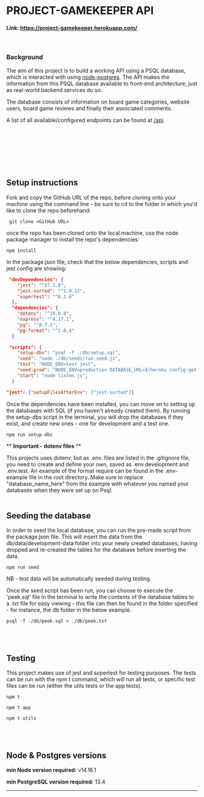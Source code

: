 # PROJECT-GAMEKEEPER API

#### Link: https://project-gamekeeper.herokuapp.com/

<br>

### Background

The aim of this project is to build a working API using a PSQL database, which is interacted with using [node-postgres](https://node-postgres.com/). The API makes the information from this PSQL database available to front-end architecture, just as real-world backend services do so.

The database consists of information on board game categories, website users, board game reviews and finally their associated comments.

A list of all available/configured endpoints can be found at [/api](https://project-gamekeeper.herokuapp.com/api).

##

<br><br><br><br><br>

## Setup instructions

Fork and copy the GitHub URL of the repo, before cloning onto your machine using the command line - be sure to cd to the folder in which you'd like to clone the repo beforehand:

```console
 git clone <GitHub URL>
```

once the repo has been cloned onto the local machine, use the node package manager to install the repo's dependencies:

```console
npm install
```

In the package.json file, check that the below dependencies, scripts and jest config are showing:

```json
 "devDependencies": {
    "jest": "^27.2.0",
    "jest-sorted": "^1.0.12",
    "supertest": "^6.1.6"
  },
  "dependencies": {
    "dotenv": "^10.0.0",
    "express": "^4.17.1",
    "pg": "^8.7.1",
    "pg-format": "^1.0.4"
  }
```

```json
 "scripts": {
    "setup-dbs": "psql -f ./db/setup.sql",
    "seed": "node ./db/seeds/run-seed.js",
    "test": "NODE_ENV=test jest",
    "seed:prod": "NODE_ENV=production DATABASE_URL=$(heroku config:get DATABASE_URL) npm run seed",
    "start": "node listen.js",
  }
```

```json
"jest": {"setupFilesAfterEnv": ["jest-sorted"]}
```

Once the dependencies have been installed, you can move on to setting up the databases with SQL (if you haven't already created them). By running the setup-dbs script in the terminal, you will drop the databases if they exist, and create new ones - one for development and a test one.

```console
npm run setup-dbs
```

\*\* **Important - dotenv files** \*\*

This projects uses dotenv, but as .env. files are listed in the .gitignore file, you need to create and define your own, saved as .env.development and .env.test. An example of the format require can be found in the .env-example file in the root directory. Make sure to replace "database_name_here" from the example with whatever you named your databases when they were set up on Psql.
<br><br>

## Seeding the database

In order to seed the local database, you can run the pre-made script from the package.json file. This will insert the data from the db/data/development-data folder into your newly created databases, having dropped and re-created the tables for the database before inserting the data.

```console
npm run seed
```

NB - test data will be automatically seeded during testing.

Once the seed script has been run, you can choose to execute the 'peek.sql' file in the terminal to write the contents of the database tables to a .txt file for easy viewing - this file can then be found in the folder specified - for instance, the db folder in the below example.

```console
psql -f ./db/peek.sql > ./db/peek.txt
```

<br><br>

## Testing

This project makes use of jest and supertest for testing purposes. The tests can be run with the npm t command, which will run all tests, or specific test files can be run (either the utils tests or the app tests).

```console
npm t

npm t app

npm t utils
```

<br><br>

## Node & Postgres versions

**min Node version required:** v14.16.1

**min PostgreSQL version required:** 13.4

---
